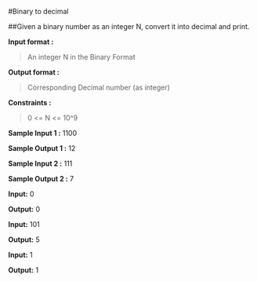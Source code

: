 #Binary to decimal

##Given a binary number as an integer N, convert it into decimal and print.

**Input format :**

> An integer N in the Binary Format

**Output format :**

> Corresponding Decimal number (as integer)

**Constraints :**

> 0 <= N <= 10^9

**Sample Input 1 :**
1100

**Sample Output 1 :**
12

**Sample Input 2 :**
111

**Sample Output 2 :**
7

**Input:**
0

**Output:**
0

**Input:**
101

**Output:**
5

**Input:**
1

**Output:**
1